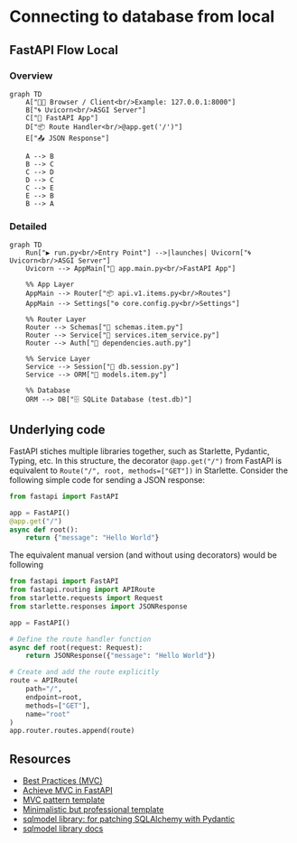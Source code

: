 # Connecting to database from local

## FastAPI Flow Local
### Overview

```mermaid
graph TD
    A["🧑‍💻 Browser / Client<br/>Example: 127.0.0.1:8000"]
    B["🌀 Uvicorn<br/>ASGI Server"]
    C["🚀 FastAPI App"]
    D["📦 Route Handler<br/>@app.get('/')"]
    E["📤 JSON Response"]

    A --> B
    B --> C
    C --> D
    D --> C
    C --> E
    E --> B
    B --> A
```
### Detailed

```mermaid
graph TD
    Run["▶️ run.py<br/>Entry Point"] -->|launches| Uvicorn["🌀 Uvicorn<br/>ASGI Server"]
    Uvicorn --> AppMain["🚀 app.main.py<br/>FastAPI App"]

    %% App Layer
    AppMain --> Router["📦 api.v1.items.py<br/>Routes"]
    AppMain --> Settings["⚙️ core.config.py<br/>Settings"]

    %% Router Layer
    Router --> Schemas["🧾 schemas.item.py"]
    Router --> Service["🧠 services.item_service.py"]
    Router --> Auth["🔐 dependencies.auth.py"]

    %% Service Layer
    Service --> Session["🔗 db.session.py"]
    Service --> ORM["🧱 models.item.py"]

    %% Database
    ORM --> DB["🗄️ SQLite Database (test.db)"]
```


## Underlying code

FastAPI stiches multiple libraries together, such as Starlette, Pydantic, Typing, etc.
In this structure, the decorator `@app.get("/")` from FastAPI is equivalent to `Route("/", root, methods=["GET"])` in Starlette.
Consider the following simple code for sending a JSON response:

```python
from fastapi import FastAPI

app = FastAPI()
@app.get("/")
async def root():
    return {"message": "Hello World"}
```

The equivalent manual version (and without using decorators) would be following

```python
from fastapi import FastAPI
from fastapi.routing import APIRoute
from starlette.requests import Request
from starlette.responses import JSONResponse

app = FastAPI()

# Define the route handler function
async def root(request: Request):
    return JSONResponse({"message": "Hello World"})

# Create and add the route explicitly
route = APIRoute(
    path="/",
    endpoint=root,
    methods=["GET"],
    name="root"
)
app.router.routes.append(route)
```

## Resources
- [Best Practices (MVC)](https://stackoverflow.com/questions/64943693/what-are-the-best-practices-for-structuring-a-fastapi-project)
- [Achieve MVC in FastAPI](https://verticalserve.medium.com/building-a-python-fastapi-crud-api-with-mvc-structure-13ec7636d8f2)
- [MVC pattern template](https://github.com/iam-abbas/FastAPI-Production-Boilerplate)
- [Minimalistic but professional template](https://github.com/luchog01/minimalistic-fastapi-template)
- [sqlmodel library: for patching SQLAlchemy with Pydantic](https://github.com/fastapi/sqlmodel)
- [sqlmodel library docs](https://sqlmodel.tiangolo.com/)

